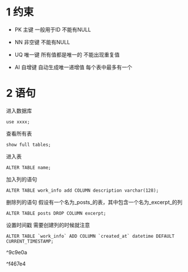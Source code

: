 

# 1 约束

- PK 主键 一般用于ID 不能有NULL
    
- NN 非空键 不能有NULL
    
- UQ 唯一键 所有值都是唯一的 不能出现重复值
    
- AI 自增键 自动生成唯一递增值 每个表中最多有一个

# 2 语句

进入数据库

``` mysql
use xxxx;
```

查看所有表

```mysql
show full tables;
```

进入表

```mysql
ALTER TABLE name;
```
加入列的语句
```mysql
ALTER TABLE work_info add COLUMN description varchar(128);
```

删除列的语句
假设有一个名为_posts_的表，其中包含一个名为_excerpt_的列
```mysql
ALTER TABLE posts DROP COLUMN excerpt;
```

设置时间戳 需要创建列的时候就注意
```mysql
ALTER TABLE `work_info` ADD COLUMN `created_at` datetime DEFAULT CURRENT_TIMESTAMP;
```

^9c9e0a

^f467e4



